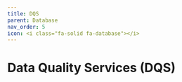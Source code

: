 ```yaml
---
title: DQS
parent: Database
nav_order: 5
icon: <i class="fa-solid fa-database"></i>
---
```

# Data Quality Services (DQS)